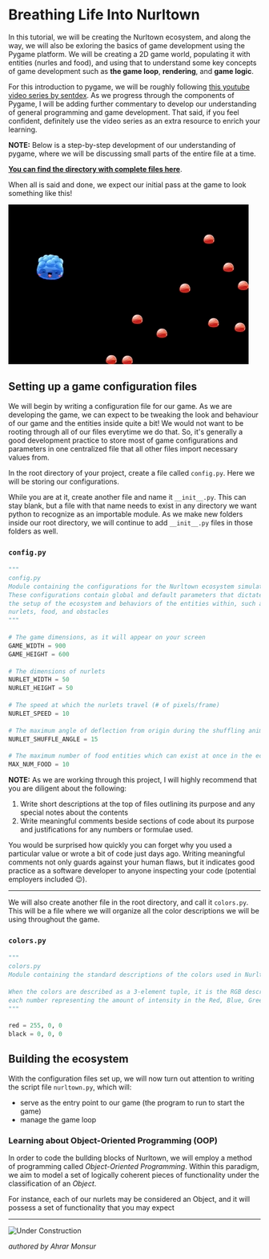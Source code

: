 # Breathing Life Into Nurltown

In this tutorial, we will be creating the Nurltown ecosystem, and along the way, we will also be exloring the basics
of game development using the Pygame platform. We will be creating a 2D game world, populating it with entities
(nurles and food), and using that to understand some key concepts of game development such as
**the game loop**, **rendering**, and **game logic**.

For this introduction to pygame, we will be roughly following
[this youtube video series by sentdex](https://www.youtube.com/watch?v=ujOTNg17LjI&list=PLQVvvaa0QuDdLkP8MrOXLe_rKuf6r80KO).
As we progress through the components of Pygame, I will be adding further commentary to develop our understanding of
general programming and game development. That said, if you feel confident, definitely use the video series as an
extra resource to enrich your learning.

**NOTE:** Below is a step-by-step development of our understanding of pygame, where we will be discussing small
parts of the entire file at a time.

[**You can find the directory with complete files here**](https://github.com/UWCoffeeNCode/Lessons/blob/master/S18/Projects/nurltown/src).

When all is said and done, we expect our initial pass at the game to look something like this!

![Lesson 3 game teaser](../assets/images/reference/lesson_3_teaser.gif)

## Setting up a game configuration files

We will begin by writing a configuration file for our game. As we are developing the game, we can expect to be tweaking 
the look and behaviour of our game and the entities inside quite a bit! We would not want to be rooting through all of
our files everytime we do that. So, it's generally a good development practice to store most of game configurations and
parameters in one centralized file that all other files import necessary values from.

In the root directory of your project, create a file called `config.py`. Here we will be storing our configurations.
 
While you are at it, create another file and name it `__init__.py`. This can stay blank, but a file with that name needs
to exist in any directory we want python to recognize as an importable module. As we make new folders inside our root
directory, we will continue to add `__init__.py` files in those folders as well.

### `config.py`

```python
"""
config.py
Module containing the configurations for the Nurltown ecosystem simulation
These configurations contain global and default parameters that dictate
the setup of the ecosystem and behaviors of the entities within, such as
nurlets, food, and obstacles
"""

# The game dimensions, as it will appear on your screen
GAME_WIDTH = 900
GAME_HEIGHT = 600

# The dimensions of nurlets
NURLET_WIDTH = 50
NURLET_HEIGHT = 50

# The speed at which the nurlets travel (# of pixels/frame)
NURLET_SPEED = 10

# The maximum angle of deflection from origin during the shuffling animation
NURLET_SHUFFLE_ANGLE = 15

# The maximum number of food entities which can exist at once in the ecosystem
MAX_NUM_FOOD = 10
```

**NOTE:** As we are working through this project, I will highly recommend that you are diligent about the following:
1. Write short descriptions at the top of files outlining its purpose and any special notes about the contents
2. Write meaningful comments beside sections of code about its purpose and justifications for any numbers or formulae used.

You would be surprised how quickly you can forget why you used a particular value or wrote a bit of code just days ago.
Writing meaningful comments not only guards against your human flaws, but it indicates good practice as a software
developer to anyone inspecting your code (potential employers included 😉).

---

We will also create another file in the root directory, and call it `colors.py`. This will be a file where we will
organize all the color descriptions we will be using throughout the game.

### `colors.py` 

```python
"""
colors.py
Module containing the standard descriptions of the colors used in Nurltown

When the colors are described as a 3-element tuple, it is the RGB description, with
each number representing the amount of intensity in the Red, Blue, Green channel, respectively
"""

red = 255, 0, 0
black = 0, 0, 0
```

## Building the ecosystem

With the configuration files set up, we will now turn out attention to writing the script file `nurltown.py`, which will:
* serve as the entry point to our game (the program to run to start the game)
* manage the game loop

### Learning about Object-Oriented Programming (OOP)
In order to code the bullding blocks of Nurltown, we will employ a method of programming called _Object-Oriented Programming_.
Within this paradigm, we aim to model a set of logically coherent pieces of functionality under the classification of an _Object_.

For instance, each of our nurlets may be considered an Object, and it will possess a set of functionality that you may expect 


---

![Under Construction](http://www.openheavenworshipcenter.com/wp-content/uploads/2017/07/Under-Construction-Sign-for-Locator.png)

_authored by Ahrar Monsur_